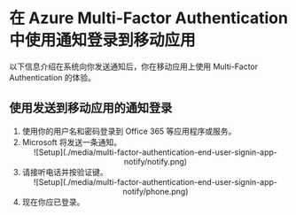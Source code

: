 
<properties 
	pageTitle="在 Azure Multi-Factor Authentication 中使用通知登录到移动应用" 
	description="本页介绍用户如何在 Azure MFA 中使用移动应用通知登录。" 
	services="multi-factor-authentication" 
	documentationCenter="" 
	authors="billmath" 
	manager="terrylan" 
	editor="bryanla"/>

<tags 
	ms.service="multi-factor-authentication" 
	ms.date="06/02/2015" 
	wacn.date="09/15/2015"/>

# 在 Azure Multi-Factor Authentication 中使用通知登录到移动应用

以下信息介绍在系统向你发送通知后，你在移动应用上使用 Multi-Factor Authentication 的体验。

## 使用发送到移动应用的通知登录

<ol>

<li>使用你的用户名和密码登录到 Office 365 等应用程序或服务。</li>
<li>Microsoft 将发送一条通知。</li>


<center>![Setup](./media/multi-factor-authentication-end-user-signin-app-notify/notify.png)</center>

<li>请接听电话并按验证键。</li>

<center>![Setup](./media/multi-factor-authentication-end-user-signin-app-notify/phone.png)</center>


<li>现在你应已登录。</li>

<!---HONumber=69-->